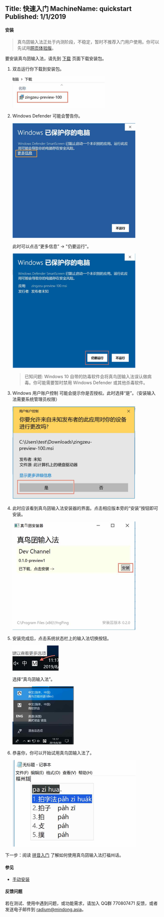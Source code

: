 Title: 快速入门
MachineName: quickstart
Published: 1/1/2019
---

#### 安装

> 真鸟囝输入法正处于内测阶段，不稳定，暂时不推荐入门用户使用。你可以先试用[网页体验版](http://yngping.mindong.asia)。

要安装真鸟囝输入法，请先到 [下载](/download) 页面下载安装包。

1. 双击运行你下载到安装包。

   <img src="/assets/images/install-01-run.jpg" alt="运行安装包" style="max-width: 300px;"/>

1. Windows Defender 可能会警告你。

   <img src="/assets/images/install-02-defender.jpg" alt="Windows Defender 警告" style="max-width: 400px;"/>

   此时可以点击“更多信息” -> "仍要运行"。

   <img src="/assets/images/install-03-confirm.jpg" alt="仍要运行" style="max-width: 400px;"/>

   > 已知问题: Windows 10 自带的防毒软件会将真鸟囝输入法误认做病毒。你可能需要暂时禁用 Windows Defender 或其他杀毒软件。

1. Windows 用户账户控制 可能会提示你是否授权。此时选择“是”。（安装输入法需要系统管理员权限）
   
   <img src="/assets/images/install-04-uac.jpg" alt="Windows 用户账户控制" style="max-width: 400px;"/>

1. 此时应该看到真鸟囝输入法安装器的界面。点击相应版本旁的“安装”按钮即可安装。
   
   <img src="/assets/images/install-05-installer.jpg" alt="真鸟囝输入法安装器" style="max-width: 400px;"/>

1. 安装完成后，点击系统状态栏上的输入法切换按钮。
   
   <img src="/assets/images/install-06-switch.jpg" alt="输入法切换按钮" style="max-width: 150px;"/>

   选择“真鸟囝输入法”。

   <img src="/assets/images/install-07-select.jpg" alt="在输入法菜单中选择真鸟囝输入法" style="max-width: 200px;"/>

1. 恭喜你，你可以开始试用真鸟囝输入法了。
   
   <img src="/assets/images/install-08-type.jpg" alt="在记事本中使用真鸟囝输入法" style="max-width: 400px;"/>

下一步：阅读 [拼音入门](pinyin) 了解如何使用真鸟囝输入法打福州话。

#### 参见

* [手动安装](manual-installation)

#### 反馈问题

若在测试、使用中遇到问题，或功能需求，请加入 QQ群 770807471 反馈，或者发送电子邮件到 radium@mindong.asia。